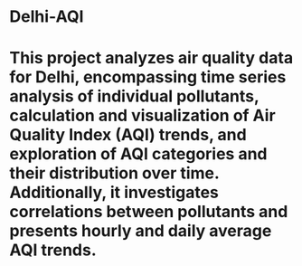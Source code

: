 # Delhi-AQI
# This project analyzes air quality data for Delhi, encompassing time series analysis of individual pollutants, calculation and visualization of Air Quality Index (AQI) trends, and exploration of AQI categories and their distribution over time. Additionally, it investigates correlations between pollutants and presents hourly and daily average AQI trends.

